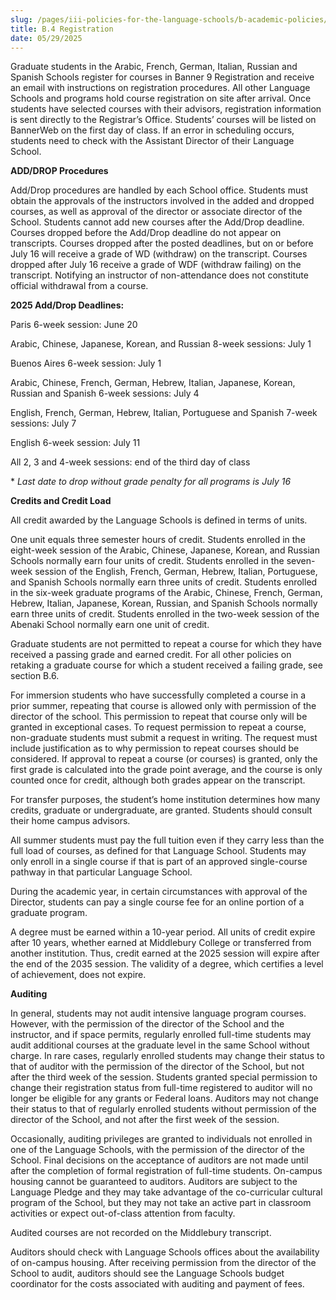 ```yaml
---
slug: /pages/iii-policies-for-the-language-schools/b-academic-policies/b-4-registration
title: B.4 Registration
date: 05/29/2025
---
```

Graduate students in the Arabic, French, German, Italian, Russian and Spanish Schools register for courses in Banner 9 Registration and receive an email with instructions on registration procedures. All other Language Schools and programs hold course registration on site after arrival. Once students have selected courses with their advisors, registration information is sent directly to the Registrar’s Office. Students’ courses will be listed on BannerWeb on the first day of class. If an error in scheduling occurs, students need to check with the Assistant Director of their Language School.

**ADD/DROP Procedures**

Add/Drop procedures are handled by each School office. Students must obtain the approvals of the instructors involved in the added and dropped courses, as well as approval of the director or associate director of the School. Students cannot add new courses after the Add/Drop deadline. Courses dropped before the Add/Drop deadline do not appear on transcripts. Courses dropped after the posted deadlines, but on or before July 16 will receive a grade of WD (withdraw) on the transcript. Courses dropped after July 16 receive a grade of WDF (withdraw failing) on the transcript. Notifying an instructor of non-attendance does not constitute official withdrawal from a course.

**2025 Add/Drop Deadlines:**

Paris 6-week session: June 20

Arabic, Chinese, Japanese, Korean, and Russian 8-week sessions: July 1

Buenos Aires 6-week session: July 1

Arabic, Chinese, French, German, Hebrew, Italian, Japanese, Korean, Russian and Spanish 6-week sessions: July 4

English, French, German, Hebrew, Italian, Portuguese and Spanish 7-week sessions: July 7

English 6-week session: July 11

All 2, 3 and 4-week sessions: end of the third day of class

\* _Last date to drop without grade penalty for all programs is July 16_

**Credits and Credit Load**

All credit awarded by the Language Schools is defined in terms of units. 

One unit equals three semester hours of credit. Students enrolled in the eight-week session of the Arabic, Chinese, Japanese, Korean, and Russian Schools normally earn four units of credit. Students enrolled in the seven-week session of the English, French, German, Hebrew, Italian, Portuguese, and Spanish Schools normally earn three units of credit. Students enrolled in the six-week graduate programs of the Arabic, Chinese, French, German, Hebrew, Italian, Japanese, Korean, Russian, and Spanish Schools normally earn three units of credit. Students enrolled in the two-week session of the Abenaki School normally earn one unit of credit.

Graduate students are not permitted to repeat a course for which they have received a passing grade and earned credit. For all other policies on retaking a graduate course for which a student received a failing grade, see section B.6.

For immersion students who have successfully completed a course in a prior summer, repeating that course is allowed only with permission of the director of the school. This permission to repeat that course only will be granted in exceptional cases. To request permission to repeat a course, non-graduate students must submit a request in writing. The request must include justification as to why permission to repeat courses should be considered. If approval to repeat a course (or courses) is granted, only the first grade is calculated into the grade point average, and the course is only counted once for credit, although both grades appear on the transcript.

For transfer purposes, the student’s home institution determines how many credits, graduate or undergraduate, are granted. Students should consult their home campus advisors.

All summer students must pay the full tuition even if they carry less than the full load of courses, as defined for that Language School. Students may only enroll in a single course if that is part of an approved single-course pathway in that particular Language School.

During the academic year, in certain circumstances with approval of the Director, students can pay a single course fee for an online portion of a graduate program.

A degree must be earned within a 10-year period. All units of credit expire after 10 years, whether earned at Middlebury College or transferred from another institution. Thus, credit earned at the 2025 session will expire after the end of the 2035 session. The validity of a degree, which certifies a level of achievement, does not expire.

**Auditing**

In general, students may not audit intensive language program courses. However, with the permission of the director of the School and the instructor, and if space permits, regularly enrolled full-time students may audit additional courses at the graduate level in the same School without charge. In rare cases, regularly enrolled students may change their status to that of auditor with the permission of the director of the School, but not after the third week of the session. Students granted special permission to change their registration status from full-time registered to auditor will no longer be eligible for any grants or Federal loans. Auditors may not change their status to that of regularly enrolled students without permission of the director of the School, and not after the first week of the session.

Occasionally, auditing privileges are granted to individuals not enrolled in one of the Language Schools, with the permission of the director of the School. Final decisions on the acceptance of auditors are not made until after the completion of formal registration of full-time students. On-campus housing cannot be guaranteed to auditors. Auditors are subject to the Language Pledge and they may take advantage of the co-curricular cultural program of the School, but they may not take an active part in classroom activities or expect out-of-class attention from faculty.

Audited courses are not recorded on the Middlebury transcript.

Auditors should check with Language Schools offices about the availability of on-campus housing. After receiving permission from the director of the School to audit, auditors should see the Language Schools budget coordinator for the costs associated with auditing and payment of fees.
